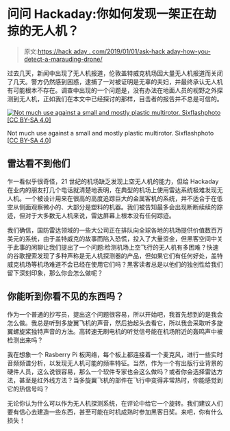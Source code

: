 # 问问 Hackaday:你如何发现一架正在劫掠的无人机？

> 原文:[https://hack aday . com/2019/01/01/ask-hack aday-how-you-detect-a-marauding-drone/](https://hackaday.com/2019/01/01/ask-hackaday-how-would-you-detect-a-marauding-drone/)

过去几天，新闻中出现了无人机报道，伦敦盖特威克机场因大量无人机报道而关闭了几天。警方仍然感到困惑，逮捕了一对被证明是无辜的夫妇，并最终承认无人机有可能根本不存在。调查中出现的一个问题是，没有办法在地面人员的视野之外探测到无人机，正如我们在本文中已经探讨的那样，目击者的报告并不总是可信的。

[![Not much use against a small and mostly plastic multirotor. Sixflashphoto [CC BY-SA 4.0]](../Images/9f47b7a50446c46bc3018595ac5fe483.png)](https://hackaday.com/wp-content/uploads/2018/12/788px-KCMH_Radar.jpg)

Not much use against a small and mostly plastic multirotor. Sixflashphoto [[CC BY-SA 4.0](https://commons.wikimedia.org/wiki/File:KCMH_Radar.jpg)]

## 雷达看不到他们

乍一看似乎很奇怪，21 世纪的机场缺乏发现上空无人机的能力，但给 Hackaday 在业内的朋友打几个电话就清楚地表明，在典型的机场上使用雷达系统极难发现无人机。一个被设计用来在很高的高度追踪巨大的金属客机的系统，并不适合于在低空从侧面观察微小的、大部分是塑料的机器。我们被告知最多会出现断断续续的踪迹，但对于大多数无人机来说，雷达屏幕上根本没有任何踪迹。

我们确信，国防雷达领域的一些大公司正在排队向全球各地的机场提供价值数百万美元的系统，由于盖特威克的故事而陷入恐慌，投入了大量资金，但黑客空间中关于此事的闲聊让我们提出了一个问题:检测机场上空飞行的无人机有多困难？快速的谷歌搜索发现了多种声称是无人机探测器的产品，但如果它们有任何好处，盖特威克机场等机场难道不会已经在使用它们吗？黑客读者总是以他们的独创性给我们留下深刻印象，那么你会怎么做呢？

## 你能听到你看不见的东西吗？

作为一个普通的抄写员，提出这个问题很容易，所以开始吧，我首先想到的是我会怎么做。我总是听到多旋翼飞机的声音，然后抬起头去看它，所以我会采取听多旋翼螺旋桨独特声音的方法。高转速无刷电机的听觉信号能在机场附近的轰鸣声中被检测出来吗？

我在想象一个 Rasberry Pi 板网络，每个板上都连接着一个麦克风，进行一些实时音频频谱分析，以发现无人机可能的频率特征。当然，作为一个有出版行业背景的硬件人员，这么说很容易，那么一个软件专家也会这么做吗？或者你会选择雷达方法，甚至是红外线方法？当多旋翼飞机的部件在飞行中变得非常热时，你能感觉到它的热信号吗？

无论你认为什么可以作为无人机探测系统，在评论中给它一个旋转。我们建议人们要有信心去建造一些东西，甚至可能在时机成熟时参加黑客日奖。来吧，你有什么损失！
